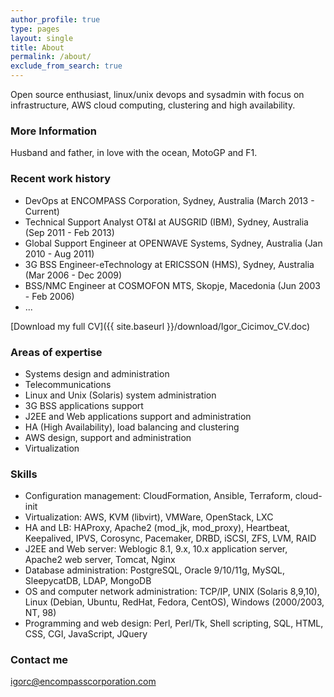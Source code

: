 ```yaml
---
author_profile: true
type: pages
layout: single
title: About
permalink: /about/
exclude_from_search: true
---
```


Open source enthusiast, linux/unix devops and sysadmin with focus on infrastructure, AWS cloud computing, clustering and high availability.

### More Information

Husband and father, in love with the ocean, MotoGP and F1.

### Recent work history

* DevOps at ENCOMPASS Corporation, Sydney, Australia (March 2013 - Current)
* Technical Support Analyst OT&I at AUSGRID (IBM), Sydney, Australia (Sep 2011 - Feb 2013)
* Global Support Engineer at OPENWAVE Systems, Sydney, Australia (Jan 2010 - Aug 2011)
* 3G BSS Engineer-eTechnology at ERICSSON (HMS), Sydney, Australia (Mar 2006 - Dec 2009)
* BSS/NMC Engineer at COSMOFON MTS, Skopje, Macedonia (Jun 2003 - Feb 2006)
* ...

[Download my full CV]({{ site.baseurl }}/download/Igor_Cicimov_CV.doc)

### Areas of expertise

* Systems design and administration
* Telecommunications
* Linux and Unix (Solaris) system administration
* 3G BSS applications support
* J2EE and Web applications support and administration
* HA (High Availability), load balancing and clustering
* AWS design, support and administration
* Virtualization

### Skills

* Configuration management: CloudFormation, Ansible, Terraform, cloud-init
* Virtualization: AWS, KVM (libvirt), VMWare, OpenStack, LXC
* HA and LB: HAProxy, Apache2 (mod_jk, mod_proxy), Heartbeat, Keepalived, IPVS, Corosync, Pacemaker, DRBD, iSCSI, ZFS, LVM, RAID
* J2EE and Web server: Weblogic 8.1, 9.x, 10.x application server, Apache2 web server, Tomcat, Nginx
* Database administration: PostgreSQL, Oracle 9/10/11g, MySQL, SleepycatDB, LDAP, MongoDB
* OS and computer network administration: TCP/IP, UNIX (Solaris 8,9,10), Linux (Debian, Ubuntu, RedHat, Fedora, CentOS), Windows (2000/2003, NT, 98)
* Programming and web design: Perl, Perl/Tk, Shell scripting, SQL, HTML, CSS, CGI, JavaScript, JQuery

### Contact me

[igorc@encompasscorporation.com](mailto:igorc@encompasscorporation.com)
